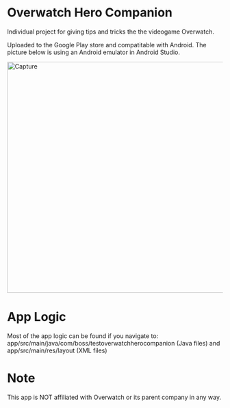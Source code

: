 # Overwatch Hero Companion
Individual project for giving tips and tricks the the videogame Overwatch.

Uploaded to the Google Play store and compatitable with Android.
The picture below is using an Android emulator in Android Studio.

<img width="539" alt="Capture" src="https://user-images.githubusercontent.com/76569535/173956846-59a6a614-3d6b-49b7-b133-36e8c4009ee0.PNG">

# App Logic

Most of the app logic can be found if you navigate to:
app/src/main/java/com/boss/testoverwatchherocompanion (Java files)
and
app/src/main/res/layout (XML files)

# Note
This app is NOT affiliated with Overwatch or its parent company in any way.
